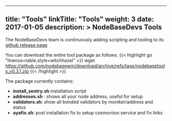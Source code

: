 
---
title: "Tools"
linkTitle: "Tools"
weight: 3
date: 2017-01-05
description: >
  NodeBaseDevs Tools
---

The NodeBaseDevs team is continuously adding scripting and tooling to its [github release page](https://github.com/nodebasewm/download/releases/)

You can download the entire tool package as follows.
 {{< highlight go "linenos=table,style=witchhazel" >}}
wget https://github.com/nodebasewm/download/archive/refs/tags/nodebasetools_v0.3.1.zip
 {{< /highlight >}}

The package currently contains:
- **install_sentry.sh** installation script
- **addresses.sh** : shows all your node address, useful for setup
- **validators.sh**: show all bonded validators by moniker/address and status
- **ayafix.sh**:   post installation fix to setup cosmovisor.service and fix links